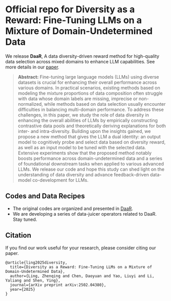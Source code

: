 # Official repo for **Diversity as a Reward: Fine-Tuning LLMs on a Mixture of Domain-Undetermined Data**

We release **DaaR**,  A data diversity-driven reward method for high-quality data selection across mixed domains to enhance LLM capabilities. See more details in our [paper](https://www.arxiv.org/abs/2502.04380).

> 
>
> **Abstract:** Fine-tuning large language models (LLMs) using diverse datasets is crucial for enhancing their overall performance across various domains.
In practical scenarios, existing methods based on modeling the mixture proportions of data composition often struggle with data whose domain labels are missing, imprecise or non-normalized, while methods based on data selection usually encounter difficulties in balancing multi-domain performance.
To address these challenges, in this paper, we study the role of data diversity in enhancing the overall abilities of LLMs by empirically constructing contrastive data pools and theoretically deriving explanations for both inter- and intra-diversity. 
Building upon the insights gained, we propose a new method that gives the LLM a dual identity: an output model to cognitively probe and select data based on diversity reward, as well as an input model to be tuned with the selected data.
Extensive experiments show that the proposed method notably boosts performance across domain-undetermined data and a series of foundational downstream tasks when applied to various advanced LLMs. We release our code and hope this study can shed light on the understanding of data diversity and advance feedback-driven data-model co-development for LLMs.


## Codes and Data Recipes

- The original codes are organized and presented in [DaaR](https://github.com/modelscope/data-juicer/tree/DaaR/DaaR).
- We are developing a series of data-juicer operators related to DaaR. Stay tuned.


## Citation

If you find our work useful for your research, please consider citing our paper.

```
@article{ling2025diversity,
  title={Diversity as a Reward: Fine-Tuning LLMs on a Mixture of Domain-Undetermined Data},
  author={Ling, Zhenqing and Chen, Daoyuan and Yao, Liuyi and Li, Yaliang and Shen, Ying},
  journal={arXiv preprint arXiv:2502.04380},
  year={2025}
}
```

